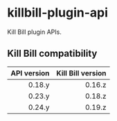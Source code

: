 killbill-plugin-api
===================

Kill Bill plugin APIs.

Kill Bill compatibility
-----------------------

| API version | Kill Bill version |
| ----------: | ----------------: |
| 0.18.y      | 0.16.z            |
| 0.23.y      | 0.18.z            |
| 0.24.y      | 0.19.z            |
